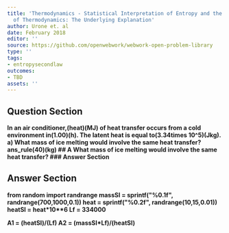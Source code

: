 ```yaml
---
title: 'Thermodynamics - Statistical Interpretation of Entropy and the Second Law
  of Thermodynamics: The Underlying Explanation'
author: Urone et. al
date: February 2018
editor: ''
source: https://github.com/openwebwork/webwork-open-problem-library
type: ''
tags:
- entropysecondlaw
outcomes:
- TBD
assets: ''
---
```


## Question Section 

<b>
In an air conditioner,(heat)(MJ) of heat transfer occurs from a cold environment in(1.00)(h). The latent heat is equal to(3.34times 10^5)(Jkg).
a) What mass of ice melting would involve the same heat transfer?
ans_rule(40)(kg)
## A
What mass of ice melting would involve the same heat transfer?
### Answer Section


## Answer Section

from random import randrange
massSI = sprintf("%0.1f", randrange(700,1000,0.1))
heat = sprintf("%0.2f", randrange(10,15,0.01))
heatSI = heat*10**6
Lf = 334000

A1 = (heatSI)/(Lf)
A2 = (massSI*Lf)/(heatSI)